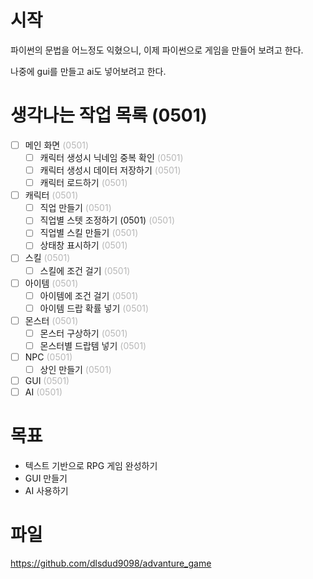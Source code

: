 # 시작
파이썬의 문법을 어느정도 익혔으니, 이제 파이썬으로 게임을 만들어 보려고 한다.

나중에 gui를 만들고 ai도 넣어보려고 한다.

# 생각나는 작업 목록 (0501)
- [ ] 메인 화면 <span style="opacity: 0.3;">(0501)</span>
  - [ ] 캐릭터 생성시 닉네임 중복 확인 <span style="opacity: 0.3;">(0501)</span>
  - [ ] 캐릭터 생성시 데이터 저장하기 <span style="opacity: 0.3;">(0501)</span>
  - [ ] 캐릭터 로드하기 <span style="opacity: 0.3;">(0501)</span>
- [ ] 캐릭터 <span style="opacity: 0.3;">(0501)</span>
  - [ ] 직업 만들기 <span style="opacity: 0.3;">(0501)</span>
  - [ ] 직업별 스텟 조정하기 (0501) <span style="opacity: 0.3;">(0501)</span>
  - [ ] 직업별 스킬 만들기 <span style="opacity: 0.3;">(0501)</span>
  - [ ] 상태창 표시하기 <span style="opacity: 0.3;">(0501)</span>
- [ ] 스킬 <span style="opacity: 0.3;">(0501)</span>
  - [ ] 스킬에 조건 걸기 <span style="opacity: 0.3;">(0501)</span>
- [ ] 아이템 <span style="opacity: 0.3;">(0501)</span>
  - [ ] 아이템에 조건 걸기 <span style="opacity: 0.3;">(0501)</span>
  - [ ] 아이템 드랍 확률 넣기 <span style="opacity: 0.3;">(0501)</span>
- [ ] 몬스터 <span style="opacity: 0.3;">(0501)</span>
  - [ ] 몬스터 구상하기 <span style="opacity: 0.3;">(0501)</span>
  - [ ] 몬스터별 드랍템 넣기 <span style="opacity: 0.3;">(0501)</span>
- [ ] NPC <span style="opacity: 0.3;">(0501)</span>
  - [ ] 상인 만들기 <span style="opacity: 0.3;">(0501)</span>
- [ ] GUI <span style="opacity: 0.3;">(0501)</span>
- [ ] AI <span style="opacity: 0.3;">(0501)</span>

# 목표
- 텍스트 기반으로 RPG 게임 완성하기
- GUI 만들기
- AI 사용하기

# 파일
https://github.com/dlsdud9098/advanture_game